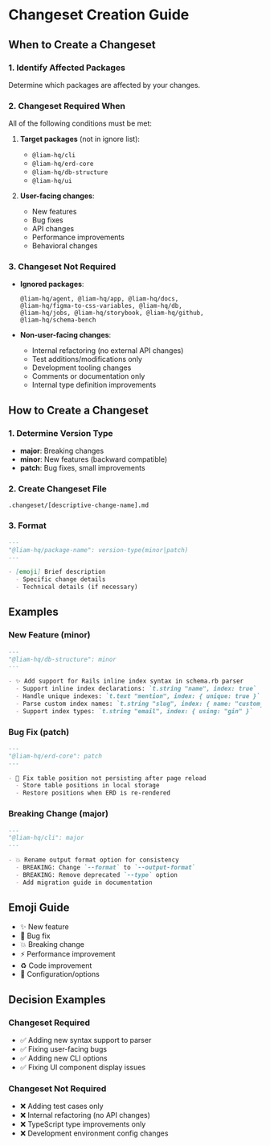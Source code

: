 # Changeset Creation Guide

## When to Create a Changeset

### 1. Identify Affected Packages

Determine which packages are affected by your changes.

### 2. Changeset Required When

All of the following conditions must be met:

1. **Target packages** (not in ignore list):
   - `@liam-hq/cli`
   - `@liam-hq/erd-core`
   - `@liam-hq/db-structure`
   - `@liam-hq/ui`

2. **User-facing changes**:
   - New features
   - Bug fixes
   - API changes
   - Performance improvements
   - Behavioral changes

### 3. Changeset Not Required

- **Ignored packages**:
  ```
  @liam-hq/agent, @liam-hq/app, @liam-hq/docs,
  @liam-hq/figma-to-css-variables, @liam-hq/db,
  @liam-hq/jobs, @liam-hq/storybook, @liam-hq/github,
  @liam-hq/schema-bench
  ```

- **Non-user-facing changes**:
  - Internal refactoring (no external API changes)
  - Test additions/modifications only
  - Development tooling changes
  - Comments or documentation only
  - Internal type definition improvements

## How to Create a Changeset

### 1. Determine Version Type

- **major**: Breaking changes
- **minor**: New features (backward compatible)
- **patch**: Bug fixes, small improvements

### 2. Create Changeset File

```
.changeset/[descriptive-change-name].md
```

### 3. Format

```markdown
---
"@liam-hq/package-name": version-type(minor|patch)
---

- [emoji] Brief description
  - Specific change details
  - Technical details (if necessary)
```

## Examples

### New Feature (minor)
```markdown
---
"@liam-hq/db-structure": minor
---

- ✨ Add support for Rails inline index syntax in schema.rb parser
  - Support inline index declarations: `t.string "name", index: true`
  - Handle unique indexes: `t.text "mention", index: { unique: true }`
  - Parse custom index names: `t.string "slug", index: { name: "custom_name" }`
  - Support index types: `t.string "email", index: { using: "gin" }`
```

### Bug Fix (patch)
```markdown
---
"@liam-hq/erd-core": patch
---

- 🐛 Fix table position not persisting after page reload
  - Store table positions in local storage
  - Restore positions when ERD is re-rendered
```

### Breaking Change (major)
```markdown
---
"@liam-hq/cli": major
---

- 💥 Rename output format option for consistency
  - BREAKING: Change `--format` to `--output-format`
  - BREAKING: Remove deprecated `--type` option
  - Add migration guide in documentation
```

## Emoji Guide

- ✨ New feature
- 🐛 Bug fix
- 💥 Breaking change
- ⚡ Performance improvement
- ♻️ Code improvement
- 🔧 Configuration/options

## Decision Examples

### Changeset Required
- ✅ Adding new syntax support to parser
- ✅ Fixing user-facing bugs
- ✅ Adding new CLI options
- ✅ Fixing UI component display issues

### Changeset Not Required
- ❌ Adding test cases only
- ❌ Internal refactoring (no API changes)
- ❌ TypeScript type improvements only
- ❌ Development environment config changes